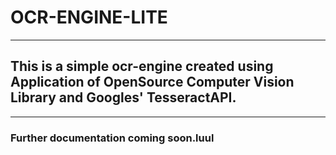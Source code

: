 # OCR-ENGINE-LITE
*** 
## This is a simple ocr-engine created using Application of OpenSource Computer Vision Library and Googles' TesseractAPI.
***
### Further documentation coming soon.luul



